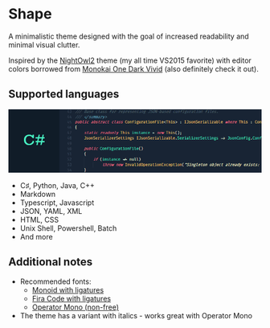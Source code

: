 # Shape #

A minimalistic theme designed with the goal of increased readability and minimal visual clutter.

Inspired by the [NightOwl2](https://studiostyl.es/schemes/nightowl2) theme (my all time VS2015 favorite) with editor colors borrowed from [Monokai One Dark Vivid](https://marketplace.visualstudio.com/items?itemName=ashpowell.monokai-one-dark-vivid) (also definitely check it out).

## Supported languages ##

![Preview](https://raw.githubusercontent.com/apkd/vscode-shape-theme/master/images/preview.gif)

* C♯, Python, Java, C++
* Markdown
* Typescript, Javascript
* JSON, YAML, XML
* HTML, CSS
* Unix Shell, Powershell, Batch
* And more

## Additional notes ##

* Recommended fonts:
    - [Monoid with ligatures](http://larsenwork.com/monoid/)
    - [Fira Code with ligatures](https://github.com/tonsky/FiraCode/wiki/VS-Code-Instructions)
    - [Operator Mono (non-free)](https://www.typography.com/fonts/operator/overview/)
* The theme has a variant with italics - works great with Operator Mono
